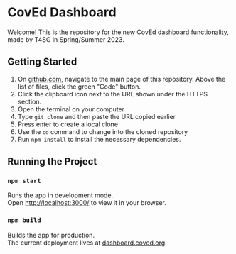 # CovEd Dashboard

Welcome! This is the repository for the new CovEd dashboard functionality, made by T4SG in Spring/Summer 2023. 

## Getting Started

1. On [github.com](https://github.com/jacksonmoody/CovEd), navigate to the main page of this repository. Above the list of files, click the green "Code" button.
2. Click the clipboard icon next to the URL shown under the HTTPS section.
3. Open the terminal on your computer
4. Type `git clone` and then paste the URL copied earlier
5. Press enter to create a local clone
6. Use the `cd` command to change into the cloned repository
7. Run `npm install` to install the necessary dependencies.

## Running the Project

### `npm start`

Runs the app in development mode.\
Open [http://localhost:3000/](http://localhost:3000/) to view it in your browser.

### `npm build`

Builds the app for production.\
The current deployment lives at [dashboard.coved.org](https://dashboard.coved.org/).
